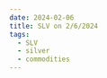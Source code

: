 ```yaml
---
date: 2024-02-06
title: SLV on 2/6/2024
tags: 
  - SLV
  - silver
  - commodities
---
```

<div class="post">
<snapshot-grid 
    :reports="['2024/02/05/CTA/silver', '2024/02/06/CTA/silver', '2024/02/06/MTP/SLV']"
    chart="2024/02/06/Chart/SLV"
/>
<p>

</p>
<p>

</p>
</div>